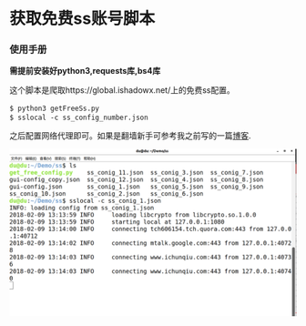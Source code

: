 # 获取免费ss账号脚本

### 使用手册

**需提前安装好python3,requests库,bs4库**

这个脚本是爬取https://global.ishadowx.net/上的免费ss配置。

```shell
$ python3 getFreeSs.py
$ sslocal -c ss_config_number.json
```

之后配置网络代理即可。如果是翻墙新手可参考我之前写的一篇[博客](https://dugreen.github.io/2018/01/26/overTheWall/).

![](/image.png)
